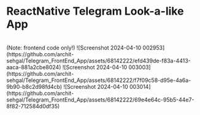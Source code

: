 <h1>ReactNative Telegram Look-a-like App</h1><br/>(Note: frontend code only!)
![Screenshot 2024-04-10 002953](https://github.com/archit-sehgal/Telegram_FrontEnd_App/assets/68142222/efd439de-f83a-4413-aaca-881a2cbe8024)
![Screenshot 2024-04-10 003003](https://github.com/archit-sehgal/Telegram_FrontEnd_App/assets/68142222/f7f09c58-d95e-4a6a-9b90-b8c2d98fd4cb)
![Screenshot 2024-04-10 003014](https://github.com/archit-sehgal/Telegram_FrontEnd_App/assets/68142222/69e4e64c-95b5-44e7-8f82-712584d0df35)
